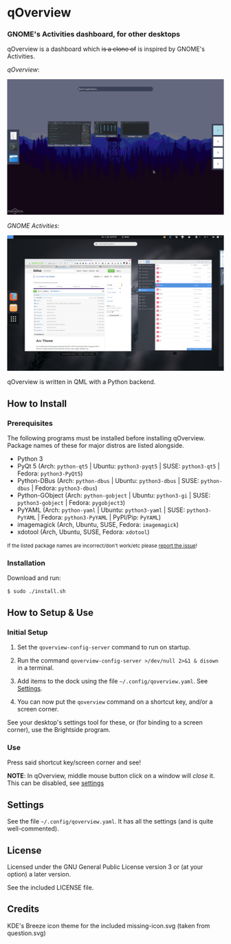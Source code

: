 # qOverview
### GNOME's Activities dashboard, for other desktops

qOverview is a dashboard which ~~is a clone of~~ is inspired by GNOME's Activities.

*qOverview*:

![qoverview](.github/qoverview-scrot.png)

*GNOME Activities*:

![GNOME Activities](.github/gnome-scrot.png)

qOverview is written in QML with a Python backend.

## How to Install

### Prerequisites

The following programs must be installed before installing qOverview. Package names of these for major distros are listed alongside.

- Python 3
- PyQt 5 (Arch: `python-qt5` | Ubuntu: `python3-pyqt5` | SUSE: `python3-qt5` | Fedora: `python3-PyQt5`)
- Python-DBus (Arch: `python-dbus` | Ubuntu: `python3-dbus` | SUSE: `python-dbus` | Fedora: `python3-dbus`)
- Python-GObject (Arch: `python-gobject` | Ubuntu: `python3-gi` | SUSE: `python3-gobject` | Fedora: `pygobject3`)
- PyYAML (Arch: `python-yaml` | Ubuntu: `python3-yaml` | SUSE: `python3-PyYAML` | Fedora: `python3-PyYAML` | PyPI/Pip: `PyYAML`)
- imagemagick (Arch, Ubuntu, SUSE, Fedora: `imagemagick`)
- xdotool (Arch, Ubuntu, SUSE, Fedora: `xdotool`)

<small>If the listed package names are incorrect/don't work/etc please [report the issue](https://github.com/bharadwaj-raju/qOverview/issues/new)!</small>

### Installation

Download and run:

    $ sudo ./install.sh

## How to Setup & Use

### Initial Setup

1. Set the `qoverview-config-server` command to run on startup.

2. Run the command `qoverview-config-server >/dev/null 2>&1 & disown` in a terminal.

3. Add items to the dock using the file `~/.config/qoverview.yaml`. See [Settings](#settings).

4. You can now put the `qoverview` command on a shortcut key, and/or a screen corner.

See your desktop's settings tool for these, or (for binding to a screen corner), use the Brightside program.

### Use

Press said shortcut key/screen corner and see!


**NOTE**: In qOverview, middle mouse button click on a window will *close* it. This can be disabled, see [settings](#settings)

## Settings

See the file `~/.config/qoverview.yaml`. It has all the settings (and is quite well-commented).

## License

Licensed under the GNU General Public License version 3 or (at your option) a later version.

See the included LICENSE file.

## Credits

KDE's Breeze icon theme for the included missing-icon.svg (taken from question.svg)
